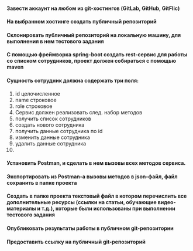 #### Завести аккаунт на любом из git-хостингов (GitLab, GitHub, GitFlic)
#### На выбранном хостинге создать публичный репозиторий
#### Склонировать публичный репозиторий на локальную машину, для выполнения в нем тестового задания
#### С помощью фреймворка spring-boot создать rest-сервис для работы со списком сотрудников, проект должен собираться с помощью maven
#### Сущность сотрудник должна содержать три поля:
1. id целочисленное
2. name строковое
3. role строковое
4. Сервис должен реализовать след. набор методов
5. получить список сотрудников
6. создать нового сотрудника
7. получить данные сотрудника по id
8. изменить данные сотрудника
9. удалить данные сотрудника
10. 
#### Установить Postman, и сделать в нем вызовы всех методов сервиса.
#### Экспортировать из Postman-a вызовы методов в json-файл, файл сохранить в папке проекта
#### Создать в папке проекта текстовый файл в котором перечислить все дополнительные ресурсы (ссылки на статьи, обучающие видео-материалы и т.д.), которые были использованы при выполнении тестового задания
#### Опубликовать результаты работы в публичном git-репозитории
#### Предоставить ссылку на публичный git-репозиторий
